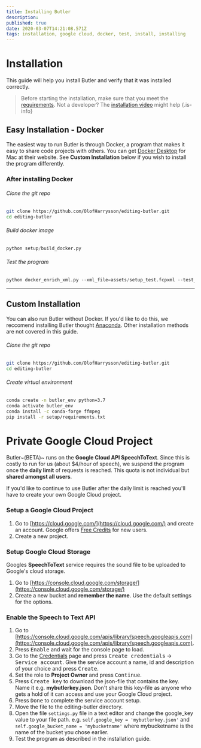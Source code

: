 ```yaml
---
title: Installing Butler
description: 
published: true
date: 2020-03-07T14:21:08.571Z
tags: installation, google cloud, docker, test, install, installing
---
```


# Installation

This guide will help you install Butler and verify that it was installed correctly.

> Before starting the installation, make sure that you meet the [requirements](../markdown/requirements).
Not a developer? The [installation video](TODO) might help 
{.is-info}

## Easy Installation - Docker
The easiest way to run Butler is through Docker, a program that makes it easy to share code projects with others. You can get [Docker Desktop](https://www.docker.com/get-started) for Mac at their website. See **Custom Installation** below if you wish to install the program differently.

### After installing Docker
###### Clone the git repo
```bash
git clone https://github.com/OlofHarrysson/editing-butler.git
cd editing-butler
```

###### Build docker image
```python
python setup/build_docker.py
```

###### Test the program
```python
python docker_enrich_xml.py --xml_file=assets/setup_test.fcpxml --test_install==True
```

---

## Custom Installation
You can also run Butler without Docker. If you'd like to do this, we reccomend installing Butler thought [Anaconda](https://www.anaconda.com/). Other installation methods are not covered in this guide.

###### Clone the git repo
```bash
git clone https://github.com/OlofHarrysson/editing-butler.git
cd editing-butler
```

###### Create virtual environment
```bash
conda create -n butler_env python=3.7
conda activate butler_env
conda install -c conda-forge ffmpeg
pip install -r setup/requirements.txt
```


# Private Google Cloud Project
Butler~(BETA)~ runs on the **Google Cloud API SpeechToText**. Since this is costly to run for us (about $4/hour of speech), we suspend the program once the **daily limit** of requests is reached. This quota is not individual but **shared amongst all users**.

If you'd like to continue to use Butler after the daily limit is reached you'll have to create your own Google Cloud project.

### Setup a Google Cloud Project
1. Go to [https://cloud.google.com/](https://cloud.google.com/) and create an account. Google offers [Free Credits](https://cloud.google.com/free/docs/gcp-free-tier) for new users.
2. Create a new project.

### Setup Google Cloud Storage
Googles **SpeechToText** service requires the sound file to be uploaded to Google's cloud storage.
1. Go to [https://console.cloud.google.com/storage/](https://console.cloud.google.com/storage/)
2. Create a new bucket and **remember the name**. Use the default settings for the options.

### Enable the Speech to Text API
1. Go to [https://console.cloud.google.com/apis/library/speech.googleapis.com](https://console.cloud.google.com/apis/library/speech.googleapis.com).
2. Press <kbd>Enable</kbd> and wait for the console page to load.
3. Go to the [Credentials](https://console.cloud.google.com/apis/credentials) page and press <kbd>Create credentials</kbd> &rarr; <kbd>Service account</kbd>. Give the service account a name, id and description of your choice and press <kbd>Create</kbd>.
4. Set the role to **Project Owner** and press <kbd>Continue</kbd>.
5. Press <kbd>Create key</kbd> to download the json-file that contains the key. Name it e.g. **mybutlerkey.json**. Don't share this key-file as anyone who gets a hold of it can access and use your Google Cloud project.
6. Press <kbd>Done</kbd> to complete the service account setup.
5. Move the file to the editing-butler directory.
6. Open the file `settings.py` file in a text editor and change the google_key value to your file path. e.g. `self.google_key = 'mybutlerkey.json'` and `self.google_bucket_name = 'mybucketname'` where mybucketname is the name of the bucket you chose earlier.
7. Test the program as described in the installation guide.